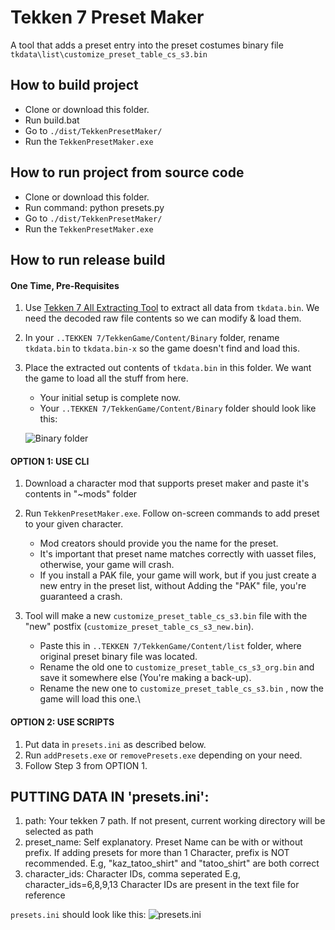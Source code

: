 # Tekken 7 Preset Maker
A tool that adds a preset entry into the preset costumes binary file `tkdata\list\customize_preset_table_cs_s3.bin`

## How to build project
- Clone or download this folder.
- Run build.bat
- Go to `./dist/TekkenPresetMaker/`
- Run the `TekkenPresetMaker.exe`

## How to run project from source code
- Clone or download this folder.
- Run command: python presets.py <char-id> <preset-name> <deletion-flag>
- Go to `./dist/TekkenPresetMaker/`
- Run the `TekkenPresetMaker.exe`

## How to run release build
#### One Time, Pre-Requisites
1. Use [Tekken 7 All Extracting Tool](https://github.com/a5tronomy/Tekken-7-Extracting-Packing-Tools) to extract all data from `tkdata.bin`. We need the decoded raw file contents so we can modify & load them.

2. In your `..TEKKEN 7/TekkenGame/Content/Binary` folder, rename `tkdata.bin` to `tkdata.bin-x` so the game doesn't find and load this.

3. Place the extracted out contents of `tkdata.bin` in this folder. We want the game to load all the stuff from here.
   - Your initial setup is complete now.
   - Your `..TEKKEN 7/TekkenGame/Content/Binary` folder should look like this:
   
   ![Binary folder](https://user-images.githubusercontent.com/83224003/190898256-99b0216b-d477-4e8f-ba9f-c0d038d6f6b7.png)

#### OPTION 1: USE CLI
1. Download a character mod that supports preset maker and paste it's contents in "~mods" folder

2. Run `TekkenPresetMaker.exe`. Follow on-screen commands to add preset to your given character.
   - Mod creators should provide you the name for the preset.
   - It's important that preset name matches correctly with uasset files, otherwise, your game will crash.
   - If you install a PAK file, your game will work, but if you just create a new entry in the preset list, without Adding the "PAK" file, you're guaranteed a crash.

3. Tool will make a new `customize_preset_table_cs_s3.bin` file with the "new" postfix (`customize_preset_table_cs_s3_new.bin`).
   - Paste this in `..TEKKEN 7/TekkenGame/Content/list` folder, where original preset binary file was located.
   - Rename the old one to `customize_preset_table_cs_s3_org.bin` and save it somewhere else (You're making a back-up).
   - Rename the new one to `customize_preset_table_cs_s3.bin` , now the game will load this one.\
   
#### OPTION 2: USE SCRIPTS
1. Put data in `presets.ini` as described below.
2. Run `addPresets.exe` or `removePresets.exe` depending on your need.
3. Follow Step 3 from OPTION 1.

## PUTTING DATA IN 'presets.ini':
1. path: Your tekken 7 path. If not present, current working directory will be selected as path
2. preset_name: Self explanatory.
    Preset Name can be with or without prefix.
    If adding presets for more than 1 Character, prefix is NOT recommended.
    E.g, "kaz_tatoo_shirt" and "tatoo_shirt" are both correct
3. character_ids: Character IDs, comma seperated
    E.g, character_ids=6,8,9,13
    Character IDs are present in the text file for reference

`presets.ini` should look like this:
![presets.ini](https://user-images.githubusercontent.com/83224003/191601245-175dc8f8-b9cf-411c-8ddf-6fd6e1b0081a.png)

